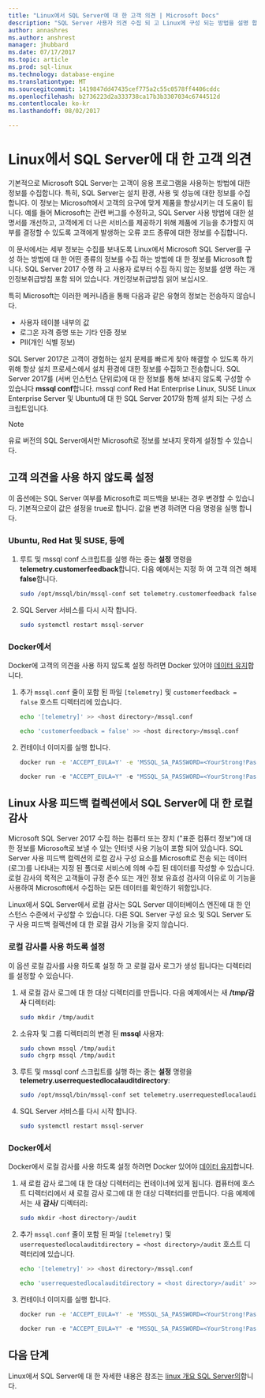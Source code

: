 ```yaml
---
title: "Linux에서 SQL Server에 대 한 고객 의견 | Microsoft Docs"
description: "SQL Server 사용자 의견 수집 되 고 Linux에 구성 되는 방법을 설명 합니다."
author: annashres
ms.author: anshrest
manager: jhubbard
ms.date: 07/17/2017
ms.topic: article
ms.prod: sql-linux
ms.technology: database-engine
ms.translationtype: MT
ms.sourcegitcommit: 1419847dd47435cef775a2c55c0578ff4406cddc
ms.openlocfilehash: b2736223d2a333738ca17b3b3307034c6744512d
ms.contentlocale: ko-kr
ms.lasthandoff: 08/02/2017

---
```

# <a name="customer-feedback-for-sql-server-on-linux"></a>Linux에서 SQL Server에 대 한 고객 의견

기본적으로 Microsoft SQL Server는 고객이 응용 프로그램을 사용하는 방법에 대한 정보를 수집합니다. 특히, SQL Server는 설치 환경, 사용 및 성능에 대한 정보를 수집합니다. 이 정보는 Microsoft에서 고객의 요구에 맞게 제품을 향상시키는 데 도움이 됩니다. 예를 들어 Microsoft는 관련 버그를 수정하고, SQL Server 사용 방법에 대한 설명서를 개선하고, 고객에게 더 나은 서비스를 제공하기 위해 제품에 기능을 추가할지 여부를 결정할 수 있도록 고객에게 발생하는 오류 코드 종류에 대한 정보를 수집합니다.

이 문서에서는 세부 정보는 수집를 보내도록 Linux에서 Microsoft SQL Server를 구성 하는 방법에 대 한 어떤 종류의 정보를 수집 하는 방법에 대 한 정보를 Microsoft 합니다. SQL Server 2017 수행 하 고 사용자 로부터 수집 하지 않는 정보를 설명 하는 개인정보취급방침 포함 되어 있습니다. 개인정보취급방침 읽어 보십시오.

특히 Microsoft는 이러한 메커니즘을 통해 다음과 같은 유형의 정보는 전송하지 않습니다.

- 사용자 테이블 내부의 값
- 로그온 자격 증명 또는 기타 인증 정보
- PII(개인 식별 정보)

SQL Server 2017은 고객이 경험하는 설치 문제를 빠르게 찾아 해결할 수 있도록 하기 위해 항상 설치 프로세스에서 설치 환경에 대한 정보를 수집하고 전송합니다. SQL Server 2017를 (서버 인스턴스 단위로)에 대 한 정보를 통해 보내지 않도록 구성할 수 있습니다 **mssql conf**합니다. mssql conf Red Hat Enterprise Linux, SUSE Linux Enterprise Server 및 Ubuntu에 대 한 SQL Server 2017와 함께 설치 되는 구성 스크립트입니다.

> [!NOTE]
> 유료 버전의 SQL Server에서만 Microsoft로 정보를 보내지 못하게 설정할 수 있습니다.

## <a name="disable-customer-feedback"></a>고객 의견을 사용 하지 않도록 설정

이 옵션에는 SQL Server 여부를 Microsoft로 피드백을 보내는 경우 변경할 수 있습니다. 기본적으로이 값은 설정을 true로 합니다. 값을 변경 하려면 다음 명령을 실행 합니다.

### <a name="on-red-hat-suse-and-ubuntu"></a>Ubuntu, Red Hat 및 SUSE, 등에

1. 루트 및 mssql conf 스크립트를 실행 하는 중는 **설정** 명령을 **telemetry.customerfeedback**합니다. 다음 예에서는 지정 하 여 고객 의견 해제 **false**합니다.

   ```bash
   sudo /opt/mssql/bin/mssql-conf set telemetry.customerfeedback false
   ```

1. SQL Server 서비스를 다시 시작 합니다.

   ```bash
   sudo systemctl restart mssql-server
   ```
   
### <a name="on-docker"></a>Docker에서
Docker에 고객의 의견을 사용 하지 않도록 설정 하려면 Docker 있어야 [데이터 유지](sql-server-linux-configure-docker.md)합니다. 

1. 추가 `mssql.conf` 줄이 포함 된 파일 `[telemetry]` 및 `customerfeedback = false` 호스트 디렉터리에 있습니다.
 
   ```bash
   echo '[telemetry]' >> <host directory>/mssql.conf
   ```

   ```bash
   echo 'customerfeedback = false' >> <host directory>/mssql.conf
   ```
2. 컨테이너 이미지를 실행 합니다.
   ```bash
   docker run -e 'ACCEPT_EULA=Y' -e 'MSSQL_SA_PASSWORD=<YourStrong!Passw0rd>' --cap-add SYS_PTRACE -p 1433:1433 -v <host directory>:/var/opt/mssql -d microsoft/mssql-server-linux
   ```

   ```PowerShell
   docker run -e "ACCEPT_EULA=Y" -e "MSSQL_SA_PASSWORD=<YourStrong!Passw0rd>" --cap-add SYS_PTRACE -p 1433:1433 -v <host directory>:/var/opt/mssql -d microsoft/mssql-server-linux
   ```
   
## <a name="local-audit-for-sql-server-on-linux-usage-feedback-collection"></a>Linux 사용 피드백 컬렉션에서 SQL Server에 대 한 로컬 감사

Microsoft SQL Server 2017 수집 하는 컴퓨터 또는 장치 ("표준 컴퓨터 정보")에 대 한 정보를 Microsoft로 보낼 수 있는 인터넷 사용 기능이 포함 되어 있습니다. SQL Server 사용 피드백 컬렉션의 로컬 감사 구성 요소를 Microsoft로 전송 되는 데이터 (로그)를 나타내는 지정 된 폴더로 서비스에 의해 수집 된 데이터를 작성할 수 있습니다. 로컬 감사의 목적은 고객들이 규정 준수 또는 개인 정보 유효성 검사의 이유로 이 기능을 사용하여 Microsoft에서 수집하는 모든 데이터를 확인하기 위함입니다.

Linux에서 SQL Server에서 로컬 감사는 SQL Server 데이터베이스 엔진에 대 한 인스턴스 수준에서 구성할 수 있습니다. 다른 SQL Server 구성 요소 및 SQL Server 도구 사용 피드백 컬렉션에 대 한 로컬 감사 기능을 갖지 않습니다.

### <a name="enable-local-audit"></a>로컬 감사를 사용 하도록 설정

이 옵션 로컬 감사를 사용 하도록 설정 하 고 로컬 감사 로그가 생성 됩니다는 디렉터리를 설정할 수 있습니다.

1. 새 로컬 감사 로그에 대 한 대상 디렉터리를 만듭니다. 다음 예제에서는 새 **/tmp/감사** 디렉터리:

   ```bash
   sudo mkdir /tmp/audit
   ```

1. 소유자 및 그룹 디렉터리의 변경 된 **mssql** 사용자:

   ```bash
   sudo chown mssql /tmp/audit
   sudo chgrp mssql /tmp/audit
   ```

1. 루트 및 mssql conf 스크립트를 실행 하는 중는 **설정** 명령을 **telemetry.userrequestedlocalauditdirectory**:

   ```bash
   sudo /opt/mssql/bin/mssql-conf set telemetry.userrequestedlocalauditdirectory /tmp/audit
   ```

1. SQL Server 서비스를 다시 시작 합니다.

   ```bash
   sudo systemctl restart mssql-server
   ```
   
### <a name="on-docker"></a>Docker에서
Docker에서 로컬 감사를 사용 하도록 설정 하려면 Docker 있어야 [데이터 유지](sql-server-linux-configure-docker.md)합니다. 

1. 새 로컬 감사 로그에 대 한 대상 디렉터리는 컨테이너에 있게 됩니다. 컴퓨터에 호스트 디렉터리에서 새 로컬 감사 로그에 대 한 대상 디렉터리를 만듭니다. 다음 예제에서는 새 **감사/** 디렉터리:

   ```bash
   sudo mkdir <host directory>/audit
   ```

   
1. 추가 `mssql.conf` 줄이 포함 된 파일 `[telemetry]` 및 `userrequestedlocalauditdirectory = <host directory>/audit` 호스트 디렉터리에 있습니다.
 
   ```bash
   echo '[telemetry]' >> <host directory>/mssql.conf
   ```

   ```bash
   echo 'userrequestedlocalauditdirectory = <host directory>/audit' >> <host directory>/mssql.conf
   ```
2. 컨테이너 이미지를 실행 합니다.
   ```bash
   docker run -e 'ACCEPT_EULA=Y' -e 'MSSQL_SA_PASSWORD=<YourStrong!Passw0rd>' --cap-add SYS_PTRACE -p 1433:1433 -v <host directory>:/var/opt/mssql -d microsoft/mssql-server-linux
   ```

   ```PowerShell
   docker run -e "ACCEPT_EULA=Y" -e "MSSQL_SA_PASSWORD=<YourStrong!Passw0rd>" --cap-add SYS_PTRACE -p 1433:1433 -v <host directory>:/var/opt/mssql -d microsoft/mssql-server-linux
   ```
   
## <a name="next-steps"></a>다음 단계

Linux에서 SQL Server에 대 한 자세한 내용은 참조는 [linux 개요 SQL Server의](sql-server-linux-overview.md)합니다.

